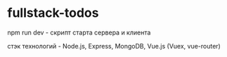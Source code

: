 # fullstack-todos

npm run dev - скрипт старта сервера и клиента

стэк технологий - Node.js, Express, MongoDB, Vue.js (Vuex, vue-router)
